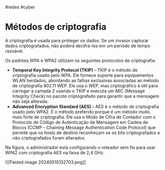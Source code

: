#redes #cyber 
# Métodos de criptografia

A criptografia é usada para proteger os dados. Se um invasor capturar dados criptografados, não poderá decifrá-los em um período de tempo razoável.

Os padrões WPA e WPA2 utilizam os seguintes protocolos de criptografia:

- **Temporal Key Integrity Protocol (TKIP) -** TKIP é o método de criptografia usado pelo WPA. Ele fornece suporte para equipamentos WLAN herdados, abordando as falhas exclusivas associadas ao método de criptografia 802.11 WEP. Ele usa o WEP, mas criptográfico é útil para carregar a camada 2 usando o TKIP e executa um MIC (Message Integrity Check) no pacote criptografado para garantir que a mensagem não seja alterada.
- **Advanced Encryption Standard (AES) -** AES é o método de criptografia usado pelo WPA2. É o método preferido porque é um método muito mais forte de criptografia. Ele usa o Modo de Cifra de Contador com o Protocolo de Código de Autenticação de Mensagem em Cadeia de Blocos (CCMP - Chaining Message Authentication Code Protocol) que permite que os hosts de destino reconheçam se os bits criptografados e não criptografados foram alterados.

Na figura, o administrador está configurando o roteador sem fio para usar WPA2 com criptografia AES na faixa de 2,4 GHz.

![[Pasted image 20240510132703.png]]



























